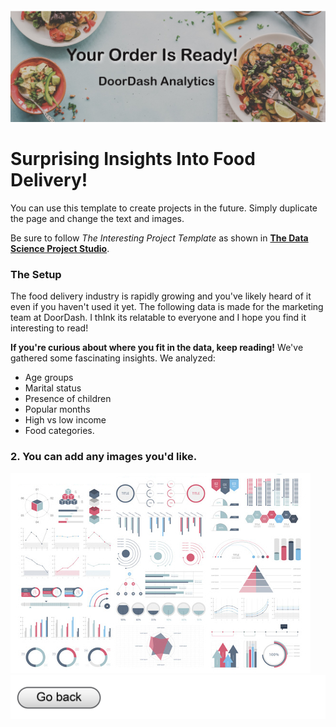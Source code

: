 #### <img src="images/TitleImage_Doordash_Trimmed.jpg?raw=true"/>

# Surprising Insights Into Food Delivery!
You can use this template to create projects in the future. Simply duplicate the page and change the text and images. 

Be sure to follow *The Interesting Project Template* as shown in [**The Data Science Project Studio**](https://www.datacareerjumpstart.com/products/the-data-science-project-studio/categories/2150357707/posts/2158441592). 

### The Setup

The food delivery industry is rapidly growing and you've likely heard of it even if you haven't used it yet. The following data is made for the marketing team at DoorDash. I thInk its relatable to everyone and I hope you find it interesting to read!

**If you're curious about where you fit in the data, keep reading!** We've gathered some fascinating insights. We analyzed: 
- Age groups 
- Marital status 
- Presence of children 
- Popular months 
- High vs low income  
- Food categories. 

### 2. You can add any images you'd like. 

<img src="images/dummy_thumbnail.jpg?raw=true"/>


<img src="images/Button.jpg?raw=true"/>
